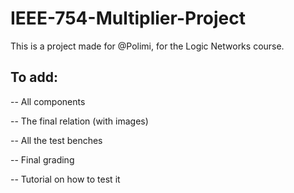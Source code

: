# IEEE-754-Multiplier-Project
This is a project made for @Polimi, for the Logic Networks course.

## To add:

-- All components

-- The final relation (with images)

-- All the test benches

-- Final grading

-- Tutorial on how to test it
